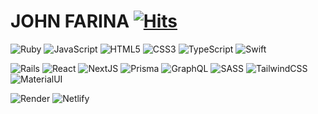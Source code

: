 # JOHN FARINA [![Hits](https://hits.seeyoufarm.com/api/count/incr/badge.svg?url=https%3A%2F%2Fhttps%2F%2Fgithub.com%2Fjohn-farina&count_bg=%232EC1E6&title_bg=%23E25454&icon=&icon_color=%23E7E7E7&title=GITHUB+PAGE+VIEWS&edge_flat=false)](https://github.com/john-farina) 

<!-- | [[soundScapes]]()  | [Tamagotchi]() | [Snake]()  | [Pocket Calculator]() |
| :-----------: | :-----------: | :-----------: | :-----------: |
| <a href="https://"><img width="100" src="./images/soundscapes-intro.gif" /></a> | <a href="https://"><img width="100" src="./images/Tamgotchi-Intro.gif" /></a>  | <a href="https://"><img width="100" src="./images/playing-snake-2.gif" /></a>  | <a href="https://"><img width="100" src="./images/pocketCalc.gif" /></a> |

[Zoltar]() | [Magic 8 Ball]()  | [[etchaSketch]]()  | [Tic Tac Toe]() |
:-----------: | :-----------: | :-----------: | :-----------: |
| <a href="https://"><img width="100" src="./images/ZoltarFirst.gif" /></a>  | <a href="https://"><img width="100" src="./images/8Ball-Opening%20(1).gif" /></a>  | <a href="https://"><img width="100" src="./images/EtchaDrawReset.gif" /></a> | <a href="https://"><img width="100" src="./images/Win-TicTacToe.gif" /></a>  |
 -->


![Ruby](https://img.shields.io/badge/ruby-%23CC342D.svg?style=for-the-badge&logo=ruby&logoColor=white)
![JavaScript](https://img.shields.io/badge/javascript-%23323330.svg?style=for-the-badge&logo=javascript&logoColor=%23F7DF1E)
![HTML5](https://img.shields.io/badge/html5-%23E34F26.svg?style=for-the-badge&logo=html5&logoColor=white)
![CSS3](https://img.shields.io/badge/css3-%231572B6.svg?style=for-the-badge&logo=css3&logoColor=white)
![TypeScript](https://img.shields.io/badge/TypeScript-007ACC?style=for-the-badge&logo=typescript&logoColor=white)
![Swift](https://img.shields.io/badge/Swift-FA7343?style=for-the-badge&logo=swift&logoColor=white)

![Rails](https://img.shields.io/badge/rails-%23CC0000.svg?style=for-the-badge&logo=ruby-on-rails&logoColor=white)
![React](https://img.shields.io/badge/react-%2320232a.svg?style=for-the-badge&logo=react&logoColor=%2361DAFB)
![NextJS](https://img.shields.io/badge/next%20js-000000?style=for-the-badge&logo=nextdotjs&logoColor=white)
![Prisma](https://img.shields.io/badge/Prisma-3982CE?style=for-the-badge&logo=Prisma&logoColor=white)
![GraphQL](https://img.shields.io/badge/Apollo%20GraphQL-311C87?&style=for-the-badge&logo=Apollo%20GraphQL&logoColor=white)
![SASS](https://img.shields.io/badge/SASS-hotpink.svg?style=for-the-badge&logo=SASS&logoColor=white)
![TailwindCSS](https://img.shields.io/badge/tailwindcss-%2338B2AC.svg?style=for-the-badge&logo=tailwind-css&logoColor=white)
![MaterialUI](https://img.shields.io/badge/Material%20UI-007FFF?style=for-the-badge&logo=mui&logoColor=white)

![Render](https://img.shields.io/badge/Render-%46E3B7.svg?style=for-the-badge&logo=render&logoColor=white)
![Netlify](https://img.shields.io/badge/netlify-%23000000.svg?style=for-the-badge&logo=netlify&logoColor=#00C7B7)
<!-- MarkDown Icons -->
<!-- https://github.com/Ileriayo/markdown-badges -->
